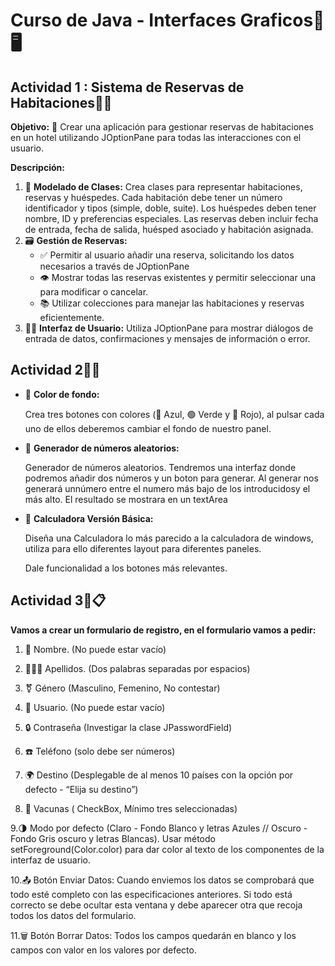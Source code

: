 # Curso de Java - Interfaces Graficos🎨🖥️
 
## Actividad 1 : Sistema de Reservas de Habitaciones🏨📅

**Objetivo:** 🎯  Crear una aplicación para gestionar reservas de habitaciones en un hotel utilizando JOptionPane para todas las interacciones con el usuario.

**Descripción:**

1. 🧱 **Modelado de Clases:** Crea clases para representar habitaciones, reservas y huéspedes. Cada habitación debe tener un número identificador y tipos (simple, doble, suite). Los huéspedes deben tener nombre, ID y preferencias especiales. Las reservas deben incluir fecha de entrada, fecha de salida, huésped asociado y habitación asignada.
2. 🗃️ **Gestión de Reservas:**
    - ✅ Permitir al usuario añadir una reserva, solicitando los datos necesarios a través de JOptionPane
    - 👁️ Mostrar todas las reservas existentes y permitir seleccionar una para modificar o cancelar.
    - 📚 Utilizar colecciones para manejar las habitaciones y reservas eficientemente.
3. 🧑‍💻 **Interfaz de Usuario:** Utiliza JOptionPane para mostrar diálogos de entrada de datos, confirmaciones y mensajes de información o error.

## Actividad 2🎨🧮
- 🎨 **Color de fondo:**
    
    Crea tres botones con colores (🔵 Azul, 🟢 Verde y 🔴 Rojo), al pulsar cada uno de ellos deberemos cambiar el fondo de nuestro panel.
    
- 🎲 **Generador de números aleatorios:**
    
    Generador de números aleatorios. Tendremos una interfaz donde podremos añadir dos números y un boton para generar. Al generar nos generará unnúmero entre el numero más bajo de los introducidosy el más alto. El resultado se mostrara en un textArea
        
- 🧮 **Calculadora Versión Básica:**
    
    Diseña una Calculadora lo  más parecido a la calculadora de windows, utiliza para ello diferentes layout para diferentes paneles. 
    
    Dale funcionalidad a los botones más relevantes.

## Actividad 3📝📋
**Vamos a crear un formulario de registro, en el formulario vamos a pedir:**

1. 🧑 Nombre. (No puede estar vacío)

2. 🧑‍🤝‍🧑 Apellidos. (Dos palabras separadas por espacios)

3. ⚧️ Género (Masculino, Femenino, No contestar)

4. 👤 Usuario. (No puede estar vacío)

5. 🔒 Contraseña (Investigar la clase JPasswordField)

6. ☎️ Teléfono (solo debe ser números)

7. 🌍 Destino (Desplegable de al menos 10 países con la opción por defecto - “Elija su destino”)

8. 💉 Vacunas ( CheckBox, Mínimo tres seleccionadas)

9.🌗 Modo por defecto (Claro - Fondo Blanco y letras Azules // Oscuro - Fondo Gris oscuro y letras Blancas). Usar método setForeground(Color.color) para dar color al texto de los componentes de la interfaz de usuario.

10.📤 Botón Enviar Datos: Cuando enviemos los datos se comprobará que todo esté completo con las especificaciones anteriores. Si todo está correcto se debe ocultar esta ventana y debe aparecer otra que recoja todos los datos del formulario.

11.🗑️ Botón Borrar Datos: Todos los campos quedarán en blanco y los campos con valor en los valores por defecto.
